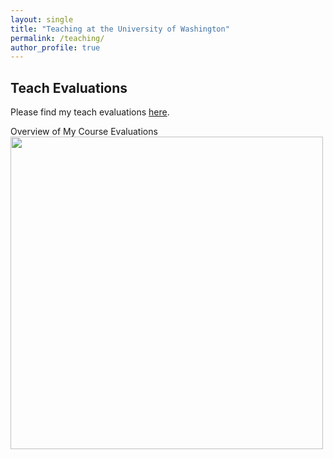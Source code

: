 ```yaml
---
layout: single
title: "Teaching at the University of Washington"
permalink: /teaching/
author_profile: true
---
```


## Teach Evaluations
Please find my teach evaluations [here](https://econmonicagr.github.io/files/MonicaGR_Teach_Evaluation_combined.pdf).

Overview of My Course Evaluations
<img src="https://econmonicagr.github.io/files/evaluation_graph.jpg" width="500">


<!-- ## Instructor
  * SOC/STAT 221 (Statistical Methods for the Social Sciences)   *Sum2020*

<!--## Teach Assistant
  * SOC 225 (Data and Society), Lab section (Introduction to RStudio)   *Spr2020*
  * SOC/STAT 221 (Statistical Methods for the Social Sciences)   *Spr2019, Aut2019, Win2020*
  * IS 300 (Introduction to Information Systems), Lab section (MS Excel, Access)   *Aut2017, Aut2020*
  * QMETH 201 (Introduction to Statistical Methods)   *Aut2018*
  * ECON 300 (Intermediate Microeconomics)   *Win 2017, Spr2017, Win2018, Spr2018*
  * ECON 201 (Introductory Macroeconomics)   *Spr2016, Aut2016*
  * ECON 200 (Introductory Microeconomics)   *Win2016*

<!--## Consultant
  * Econometric Consultant for Honors Students Theses in Economics   *Win2019, Spr2019*
